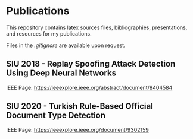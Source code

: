 # Publications

This repository contains latex sources files, bibliographies, presentations, and resources for my publications.

Files in the _.gitignore_ are available upon request.

## SIU 2018 - Replay Spoofing Attack Detection Using Deep Neural Networks

IEEE Page: <https://ieeexplore.ieee.org/abstract/document/8404584>

## SIU 2020 - Turkish Rule-Based Official Document Type Detection

IEEE Page: <https://ieeexplore.ieee.org/document/9302159>
